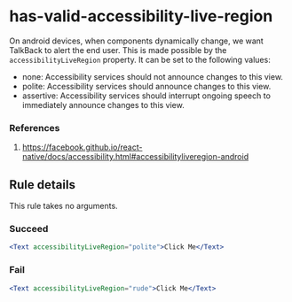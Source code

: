 # has-valid-accessibility-live-region

On android devices, when components dynamically change, we want TalkBack to alert the end user. This is made possible by the `accessibilityLiveRegion` property. It can be set to the following values:

- none: Accessibility services should not announce changes to this view.
- polite: Accessibility services should announce changes to this view.
- assertive: Accessibility services should interrupt ongoing speech to immediately announce changes to this view.

### References

1.  https://facebook.github.io/react-native/docs/accessibility.html#accessibilityliveregion-android

## Rule details

This rule takes no arguments.

### Succeed

```jsx
<Text accessibilityLiveRegion="polite">Click Me</Text>
```

### Fail

```jsx
<Text accessibilityLiveRegion="rude">Click Me</Text>
```
